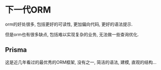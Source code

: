 # 下一代ORM

orm的好处很多, 包括更好的可读性, 更加偏向代码, 更好的语法提示.

但是orm也有很多缺点, 包括难以实现复杂的业务, 无法做一些查询优化.

## Prisma
这是近几年看过的最优秀的ORM框架, 没有之一, 简洁的语法, 建模, 直观的结构...